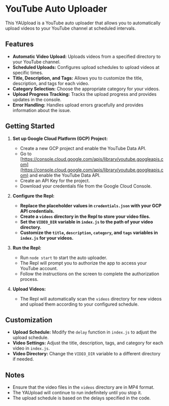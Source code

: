 # YouTube Auto Uploader

This YAUpload is a YouTube auto uploader that allows you to automatically upload videos to your YouTube channel at scheduled intervals. 

## Features

* **Automatic Video Upload:**  Uploads videos from a specified directory to your YouTube channel.
* **Scheduled Uploads:** Configures upload schedules to upload videos at specific times. 
* **Title, Description, and Tags:** Allows you to customize the title, description, and tags for each video.
* **Category Selection:** Choose the appropriate category for your videos.
* **Upload Progress Tracking:**  Tracks the upload progress and provides updates in the console.
* **Error Handling:**  Handles upload errors gracefully and provides information about the issue.

## Getting Started

1. **Set up Google Cloud Platform (GCP) Project:**
    * Create a new GCP project and enable the YouTube Data API.
    * Go to [https://console.cloud.google.com/apis/library/youtube.googleapis.com](https://console.cloud.google.com/apis/library/youtube.googleapis.com) and enable the YouTube Data API.
    * Create an API Key for the project.
    * Download your credentials file from the Google Cloud Console.

2. **Configure the Repl:**
    * **Replace the placeholder values in `credentials.json` with your GCP API credentials.**
    * **Create a `videos` directory in the Repl to store your video files.**
    * **Set the `VIDEO_DIR` variable in `index.js` to the path of your video directory.**
    * **Customize the `title`, `description`, `category`, and `tags` variables in `index.js` for your videos.**

3. **Run the Repl:**
    * Run `node start` to start the auto uploader.
    * The Repl will prompt you to authorize the app to access your YouTube account.
    * Follow the instructions on the screen to complete the authorization process.

4. **Upload Videos:**
    * The Repl will automatically scan the `videos` directory for new videos and upload them according to your configured schedule. 

## Customization

* **Upload Schedule:** Modify the `delay` function in `index.js` to adjust the upload schedule.
* **Video Settings:** Adjust the title, description, tags, and category for each video in `index.js`. 
* **Video Directory:** Change the `VIDEO_DIR` variable to a different directory if needed.

## Notes

* Ensure that the video files in the `videos` directory are in MP4 format.
* The YAUpload will continue to run indefinitely until you stop it.
* The upload schedule is based on the delays specified in the code. 

